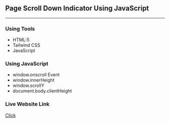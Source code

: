 ## Page Scroll Down Indicator Using JavaScript
*****
### Using Tools
* HTML:5
* Tailwind CSS
* JavaScript

### Using JavaScript
* window.onscroll Event
* window.innerHeight
* window.scrollY
* document.body.clientHeight

### Live Website Link
<a href='https://rejoyanislam.github.io/page-scroll-down-indicator/'>Click</a>